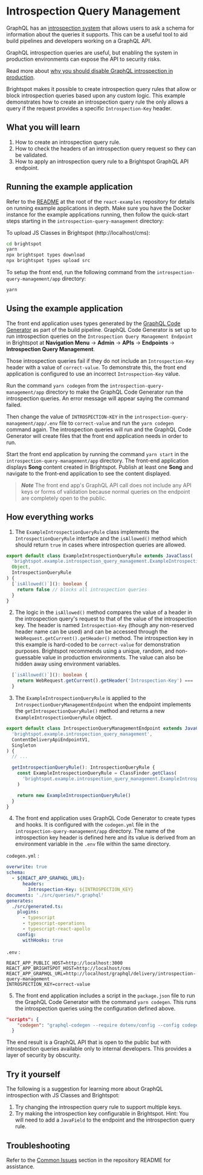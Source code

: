 # Introspection Query Management

GraphQL has an [introspection system](https://graphql.org/learn/introspection) that allows users to ask a schema for information about the queries it supports. This can be a useful tool to aid build pipelines and developers working on a GraphQL API.

GraphQL introspection queries are useful, but enabling the system in production environments can expose the API to security risks.

Read more about [why you should disable GraphQL introspection in production](https://www.apollographql.com/blog/graphql/security/why-you-should-disable-graphql-introspection-in-production/).

Brightspot makes it possible to create introspection query rules that allow or block introspection queries based upon any custom logic. This example demonstrates how to create an introspection query rule the only allows a query if the request provides a specific `Introspection-Key` header.

## What you will learn

1. How to create an introspection query rule.
2. How to check the headers of an introspection query request so they can be validated.
3. How to apply an introspection query rule to a Brightspot GraphQL API endpoint.

## Running the example application

Refer to the [README](/README.md) at the root of the `react-examples` repository for details on running example applications in depth. Make sure you have the Docker instance for the example applications running, then follow the quick-start steps starting in the `introspection-query-management` directory:

To upload JS Classes in Brightspot (http://localhost/cms):

```sh
cd brightspot
yarn
npx brightspot types download
npx brightspot types upload src
```

To setup the front end, run the following command from the `introspection-query-management/app` directory:

```sh
yarn
```

## Using the example application

The front end application uses types generated by the [GraphQL Code Generator](https://www.the-guild.dev/graphql/codegen) as part of the build pipeline. GraphQL Code Generator is set up to run introspection queries on the `Introspection Query Management Endpoint` in Brightspot at **Navigation Menu** &rarr; **Admin** &rarr; **APIs** &rarr; **Endpoints** &rarr; **Introspection Query Management**.

Those introspection queries fail if they do not include an `Introspection-Key` header with a value of `correct-value`. To demonstrate this, the front end application is configured to use an incorrect `Introspection-Key` value.

Run the command `yarn codegen` from the `introspection-query-management/app` directory to make the GraphQL Code Generator run the introspection queries. An error message will appear saying the command failed.

Then change the value of `INTROSPECTION-KEY` in the `introspection-query-management/app/.env` file to `correct-value` and run the `yarn codegen` command again. The introspection queries will run and the GraphQL Code Generator will create files that the front end application needs in order to run.

Start the front end application by running the command `yarn start` in the `introspection-query-management/app` directory. The front-end application displays **Song** content created in Brightspot. Publish at least one **Song** and navigate to the front-end application to see the content displayed.

> **_Note_** The front end app's GraphQL API call does not include any API keys or forms of validation because normal queries on the endpoint are completely open to the public.

## How everything works

1. The `ExampleIntrospectionQueryRule` class implements the `IntrospectionQueryRule` interface and the `isAllowed()` method which should return `true` in cases where introspection queries are allowed.

```ts
export default class ExampleIntrospectionQueryRule extends JavaClass(
  'brightspot.example.introspection_query_management.ExampleIntrospectionQueryRule',
  Object,
  IntrospectionQueryRule
) {
  [`isAllowed()`](): boolean {
    return false // blocks all introspection queries
  }
}
```

2. The logic in the `isAllowed()` method compares the value of a header in the introspection query's request to that of the value of the introspection key. The header is named `Introspection-Key` (though any non-reserved header name can be used) and can be accessed through the `WebRequest.getCurrent().getHeader()` method. The introspection key in this example is hard-coded to be `correct-value` for demonstration purposes. Brightspot recommends using a unique, random, and non-guessable value in production environments. The value can also be hidden away using environment variables.

```ts
  [`isAllowed()`](): boolean {
    return WebRequest.getCurrent().getHeader('Introspection-Key') === 'correct-value'
  }
```

3. The `ExampleIntrospectionQueryRule` is applied to the `IntrospectionQueryManagementEndpoint` when the endpoint implements the `getIntrospectionQueryRule()` method and returns a new `ExampleIntrospectionQueryRule` object.

```ts
export default class IntrospectionQueryManagementEndpoint extends JavaClass(
  'brightspot.example.introspection_query_management',
  ContentDeliveryApiEndpointV1,
  Singleton
) {
  // ...

  getIntrospectionQueryRule(): IntrospectionQueryRule {
    const ExampleIntrospectionQueryRule = ClassFinder.getClass(
      'brightspot.example.introspection_query_management.ExampleIntrospectionQueryRule'
    )

    return new ExampleIntrospectionQueryRule()
  }
}
```

4. The front end application uses GraphQL Code Generator to create types and hooks. It is configured with the `codegen.yml` file in the `introspection-query-management/app` directory. The name of the introspection key header is defined here and its value is derived from an environment variable in the `.env` file within the same directory.

`codegen.yml` :

```yml
overwrite: true
schema:
  - ${REACT_APP_GRAPHQL_URL}:
      headers:
        Introspection-Key: ${INTROSPECTION_KEY}
documents: './src/queries/*.graphql'
generates:
  ./src/generated.ts:
    plugins:
      - typescript
      - typescript-operations
      - typescript-react-apollo
    config:
      withHooks: true
```

`.env` :

```
REACT_APP_PUBLIC_HOST=http://localhost:3000
REACT_APP_BRIGHTSPOT_HOST=http://localhost/cms
REACT_APP_GRAPHQL_URL=http://localhost/graphql/delivery/introspection-query-management
INTROSPECTION_KEY=correct-value
```

5. The front end application includes a script in the `package.json` file to run the GraphQL Code Generator with the command `yarn codegen`. This runs the introspection queries using the configuration defined above.

```json
"scripts": {
    "codegen": "graphql-codegen --require dotenv/config --config codegen.yml",
  }
```

The end result is a GraphQL API that is open to the public but with introspection queries available only to internal developers. This provides a layer of security by obscurity.

## Try it yourself

The following is a suggestion for learning more about GraphQL introspection with JS Classes and Brightspot:

1. Try changing the introspection query rule to support multiple keys.
2. Try making the introspection key configurable in Brightspot. Hint: You will need to add a `JavaField` to the endpoint and the introspection query rule.

## Troubleshooting

Refer to the [Common Issues](/README.md) section in the repository README for assistance.

